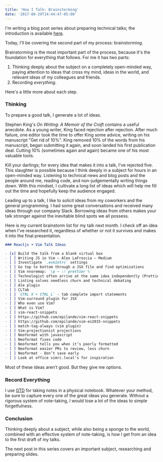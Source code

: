 ```yaml
---
title: 'How I Talk: Brainstorming'
date: '2017-08-29T14:44:47-05:00'
---
```


I'm writing a blog post series about preparing technical talks; the
introduction is available [here](/how-i-talk).

Today, I'll be covering the second part of my process: brainstorming.

Brainstorming is the most important part of the process, because it's the
foundation for everything that follows. For me it has two parts:

1. Thinking deeply about the subject on a completely open-minded way, paying
   attention to ideas that cross my mind, ideas in the world, and relevant
   ideas of my colleagues and friends.
1. Recording *everything*.

Here's a little more about each step.

### Thinking

To prepare a good talk, I generate a lot of ideas.

Stephen King's *On Writing: A Memoir of the Craft* contains a useful anecdote.
As a young writer, King faced rejection after rejection. After much failure,
one editor took the time to offer King some advice, writing on his manuscript
"Get rid of 10%". King removed 10% of the words from his manuscript, began
submitting it again, and soon landed his first publication deal. Cutting 10%
(sometimes again and again) became one of his most valuable tools.

Kill your darlings; for every idea that makes it into a talk, I've rejected
five. This slaughter is possible because I think deeply in a subject for hours
in an open-minded way. Listening to technical news and blog posts and the
people around me, reading code, and non-judgementally writing things down. With
this mindset, I cultivate a long list of ideas which will help me fill out
the time and hopefully keep the audience engaged.

Leading up to a talk, I like to solicit ideas from my coworkers and the general
programming. I had some great conversations and received many ideas through our
company Slack. Borrowing ideas from others makes your talk stronger against the
inevitable blind spots we all possess.

Here is my current brainstorm list for my talk next month. I check off an idea
when I've researched it, regardless of whether or not it survives and makes it
into the final presentation.

```markdown
### Reactjs + Vim Talk Ideas

- [x] Build the talk from a blank virtual box
- [ ] Writing JS in Vim – Alex LaFroscia – Medium
- [ ] Investigate `.eshintrc` settings
- [ ] Go top to bottom through a JSX file and find optimizations
- [ ] Vim nnoremap: `\p — :! prettier %`
- [ ] Technologist often arrive at the same idea independently (PrettierJS)
- [ ] Linting solves needless churn and technical debating
- [ ] Ale plugin
- [ ] CLTab
- [ ] `CTRL X + CTRL L` - tab complete import statements
- [ ] Vim-surround plugin for JSX
- [ ] Who even use Vim?
- [ ] What is Vim?
- [ ] vim-react-snippets
- [ ] https://github.com/epilande/vim-react-snippets
- [ ] https://github.com/epilande/vim-es2015-snippets
- [ ] match-tag-always (vim plugin)
- [ ] Vim-projectionist projections
- [ ] Neoformat with javascript
- [ ] Neoformat fixes code
- [ ] Neoformat tells you when it’s poorly formatted
- [ ] Neoformat easier PRs to review, less churn
- [ ] Neoformat - Don’t save early
- [ ] Look at office vimrc.local's for inspiration
```

Most of these ideas aren't good. But they give me options.

### Record Everything

I use [GTD](http://gettingthingsdone.com/) for taking notes in a physical
notebook. Whatever your method, be sure to capture every one of the great ideas
you generate. Without a rigorous system of note-taking, I would lose a lot of
the ideas to simple forgetfulness.

### Conclusion

Thinking deeply about a subject, while also being a sponge to the world,
combined with an effective system of note-taking, is how I get from an idea to
the first draft of my talks.

The next post in this series covers an important subject, researching and preparing slides.
